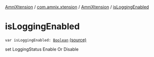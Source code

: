 [AmniXtension](../../index.md) / [com.amnix.xtension](../index.md) / [AmniXtension](index.md) / [isLoggingEnabled](./is-logging-enabled.md)

# isLoggingEnabled

`var isLoggingEnabled: `[`Boolean`](https://kotlinlang.org/api/latest/jvm/stdlib/kotlin/-boolean/index.html) [(source)](https://github.com/AmniX/AmniXTension/tree/master/AmniXtension/src/main/java/com/amnix/xtension/AmniXtension.kt#L25)

set LoggingStatus Enable Or Disable

